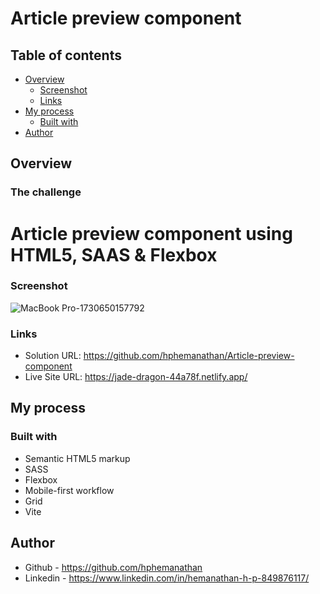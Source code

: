 
# Article preview component

## Table of contents

- [Overview](#overview)
  - [Screenshot](#screenshot)
  - [Links](#links)
- [My process](#my-process)
  - [Built with](#built-with)
- [Author](#author)


## Overview

### The challenge

# Article preview component using HTML5, SAAS & Flexbox


### Screenshot

![MacBook Pro-1730650157792](https://github.com/user-attachments/assets/ccf8b8d0-3aa8-4b6f-96c0-25f55acada68)



### Links

- Solution URL: https://github.com/hphemanathan/Article-preview-component
- Live Site URL: https://jade-dragon-44a78f.netlify.app/

## My process

### Built with

- Semantic HTML5 markup
- SASS
- Flexbox
- Mobile-first workflow
- Grid
- Vite
  
## Author

- Github - https://github.com/hphemanathan
- Linkedin - https://www.linkedin.com/in/hemanathan-h-p-849876117/


